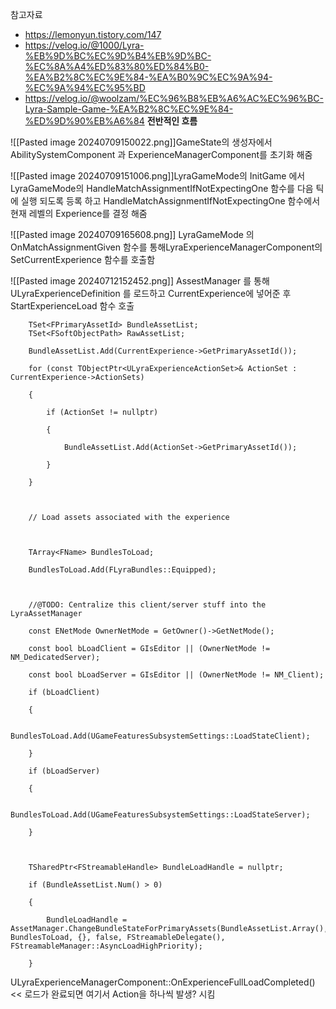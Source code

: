 참고자료
- https://lemonyun.tistory.com/147 
- https://velog.io/@1000/Lyra-%EB%9D%BC%EC%9D%B4%EB%9D%BC-%EC%8A%A4%ED%83%80%ED%84%B0-%EA%B2%8C%EC%9E%84-%EA%B0%9C%EC%9A%94-%EC%9A%94%EC%95%BD 
- https://velog.io/@woolzam/%EC%96%B8%EB%A6%AC%EC%96%BC-Lyra-Sample-Game-%EA%B2%8C%EC%9E%84-%ED%9D%90%EB%A6%84
**전반적인 흐름**

![[Pasted image 20240709150022.png]]GameState의 생성자에서 AbilitySystemComponent 과 ExperienceManagerComponent를 초기화 해줌 

![[Pasted image 20240709151006.png]]LyraGameMode의 InitGame 에서 LyraGameMode의 HandleMatchAssignmentIfNotExpectingOne 함수를 다음 틱에 실행 되도록 등록 하고 HandleMatchAssignmentIfNotExpectingOne 함수에서 현재 레벨의 Experience를 결정 해줌 

![[Pasted image 20240709165608.png]]
LyraGameMode 의 OnMatchAssignmentGiven 함수를 통해LyraExperienceManagerComponent의  SetCurrentExperience 함수를 호출함 

![[Pasted image 20240712152452.png]]
AssestManager 를 통해 ULyraExperienceDefinition 를 로드하고 CurrentExperience에 넣어준 후 StartExperienceLoad 함수 호출 

```
	TSet<FPrimaryAssetId> BundleAssetList;
    TSet<FSoftObjectPath> RawAssetList;

    BundleAssetList.Add(CurrentExperience->GetPrimaryAssetId());

    for (const TObjectPtr<ULyraExperienceActionSet>& ActionSet : CurrentExperience->ActionSets)

    {

        if (ActionSet != nullptr)

        {

            BundleAssetList.Add(ActionSet->GetPrimaryAssetId());

        }

    }

  

    // Load assets associated with the experience

  

    TArray<FName> BundlesToLoad;

    BundlesToLoad.Add(FLyraBundles::Equipped);

  

    //@TODO: Centralize this client/server stuff into the LyraAssetManager

    const ENetMode OwnerNetMode = GetOwner()->GetNetMode();

    const bool bLoadClient = GIsEditor || (OwnerNetMode != NM_DedicatedServer);

    const bool bLoadServer = GIsEditor || (OwnerNetMode != NM_Client);

    if (bLoadClient)

    {

        BundlesToLoad.Add(UGameFeaturesSubsystemSettings::LoadStateClient);

    }

    if (bLoadServer)

    {

        BundlesToLoad.Add(UGameFeaturesSubsystemSettings::LoadStateServer);

    }

  

    TSharedPtr<FStreamableHandle> BundleLoadHandle = nullptr;

    if (BundleAssetList.Num() > 0)

    {

        BundleLoadHandle = AssetManager.ChangeBundleStateForPrimaryAssets(BundleAssetList.Array(), BundlesToLoad, {}, false, FStreamableDelegate(), FStreamableManager::AsyncLoadHighPriority);

    }
```




ULyraExperienceManagerComponent::OnExperienceFullLoadCompleted() << 로드가 완료되면 여기서 Action을 하나씩 발생? 시킴

